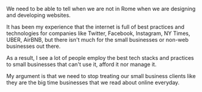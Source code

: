 ---
---

We need to be able to tell when we are not in Rome when we are designing and developing websites.

It has been my experience that the internet is full of best practices and technologies for companies like Twitter, Facebook, Instagram, NY Times, UBER, AirBNB, but there isn't much for the small businesses or non-web businesses out there.

As a result, I see a lot of people employ the best tech stacks and practices to small businesses that can't use it, afford it nor manage it.

My argument is that we need to stop treating our small business clients like they are the big time businesses that we read about online everyday.

 
